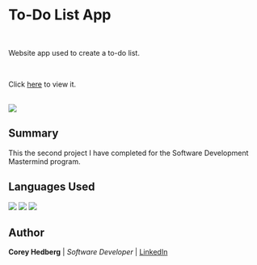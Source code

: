 # To-Do List App

<br>

Website app used to create a to-do list.

<br>

Click [here](https://cheddrs.github.io/to_do_app/) to view it.

<br>

<image src="media/readme_screenshot.png">

## Summary

This the second project I have completed for the Software Development Mastermind program.

## Languages Used

<image src="media/html.png"> <image src="media/css.png"> <image src="media/js.png">

## Author

**Corey Hedberg** | _Software Developer_ | [LinkedIn](https://www.linkedin.com/in/coreyhedberg/)
